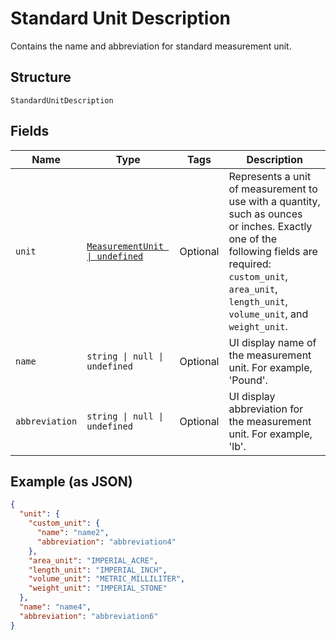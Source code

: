 
# Standard Unit Description

Contains the name and abbreviation for standard measurement unit.

## Structure

`StandardUnitDescription`

## Fields

| Name | Type | Tags | Description |
|  --- | --- | --- | --- |
| `unit` | [`MeasurementUnit \| undefined`](../models/measurement-unit.md) | Optional | Represents a unit of measurement to use with a quantity, such as ounces<br/>or inches. Exactly one of the following fields are required: `custom_unit`,<br/>`area_unit`, `length_unit`, `volume_unit`, and `weight_unit`. |
| `name` | `string \| null \| undefined` | Optional | UI display name of the measurement unit. For example, 'Pound'. |
| `abbreviation` | `string \| null \| undefined` | Optional | UI display abbreviation for the measurement unit. For example, 'lb'. |

## Example (as JSON)

```json
{
  "unit": {
    "custom_unit": {
      "name": "name2",
      "abbreviation": "abbreviation4"
    },
    "area_unit": "IMPERIAL_ACRE",
    "length_unit": "IMPERIAL_INCH",
    "volume_unit": "METRIC_MILLILITER",
    "weight_unit": "IMPERIAL_STONE"
  },
  "name": "name4",
  "abbreviation": "abbreviation6"
}
```

